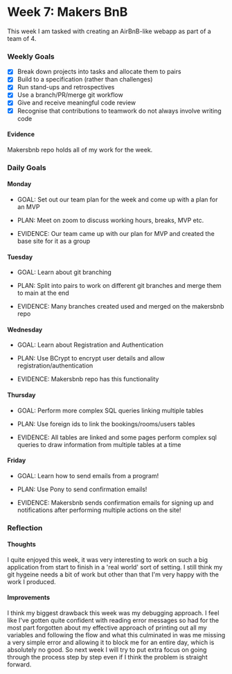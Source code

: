 # Week 7: Makers BnB
This week I am tasked with creating an AirBnB-like webapp as part of a team of 4.

### Weekly Goals
- [x] Break down projects into tasks and allocate them to pairs
- [x] Build to a specification (rather than challenges)
- [x] Run stand-ups and retrospectives
- [x] Use a branch/PR/merge git workflow
- [x] Give and receive meaningful code review
- [x] Recognise that contributions to teamwork do not always involve writing code

#### Evidence
Makersbnb repo holds all of my work for the week.

### Daily Goals
#### Monday
* GOAL: Set out our team plan for the week and come up with a plan for an MVP

* PLAN: Meet on zoom to discuss working hours, breaks, MVP etc.

* EVIDENCE: Our team came up with our plan for MVP and created the base site for it as a group

#### Tuesday
* GOAL: Learn about git branching

* PLAN:  Split into pairs to work on different git branches and merge them to main at the end

* EVIDENCE: Many branches created used and merged on the makersbnb repo

#### Wednesday
* GOAL: Learn about Registration and Authentication

* PLAN: Use BCrypt to encrypt user details and allow registration/authentication

* EVIDENCE: Makersbnb repo has this functionality

#### Thursday
* GOAL: Perform more complex SQL queries linking multiple tables

* PLAN: Use foreign ids to link the bookings/rooms/users tables 

* EVIDENCE: All tables are linked and some pages perform complex sql queries to draw information from multiple tables at a time
 
#### Friday
* GOAL: Learn how to send emails from a program!

* PLAN: Use Pony to send confirmation emails!

* EVIDENCE:  Makersbnb sends confirmation emails for signing up and notifications after performing multiple actions on the site!

### Reflection
#### Thoughts
I quite enjoyed this week, it was very interesting to work on such a big application from start to finish in a 'real world' sort of setting. I still think my git hygeine needs a bit of work but other than that I'm very happy with the work I produced.

#### Improvements
I think my biggest drawback this week was my debugging approach. I feel like I've gotten quite confident with reading error messages so had for the most part forgotten about my effective approach of printing out all my variables and following the flow and what this culminated in was me missing a very simple error and allowing it to block me for an entire day, which is absolutely no good. So next week I will try to put extra focus on going through the process step by step even if I think the problem is straight forward.

